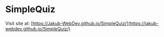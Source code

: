 # SimpleQuiz
Visit site at: [https://Jakub-WebDev.github.io/SimpleQuiz/](https://jakub-webdev.github.io/SimpleQuiz/)
